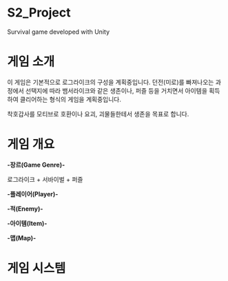 # S2_Project
 Survival game developed with Unity




# 게임 소개

이 게임은 기본적으로 로그라이크의 구성을 계획중입니다.
던전(미로)를 빠져나오는 과정에서 선택지에 따라 뱀서라이크와 같은 생존이나, 퍼즐 등을 거치면서 아이템을 획득하여 클리어하는 형식의 게임을 계획중입니다.



착호갑사를 모티브로 호환이나 요괴, 괴물들한테서 생존을 목표로 합니다.




# 게임 개요

**-장르(Game Genre)-**

로그라이크 + 서바이벌 + 퍼즐

**-플레이어(Player)-**

**-적(Enemy)-**

**-아이템(Item)-**

**-맵(Map)-**





# 게임 시스템


